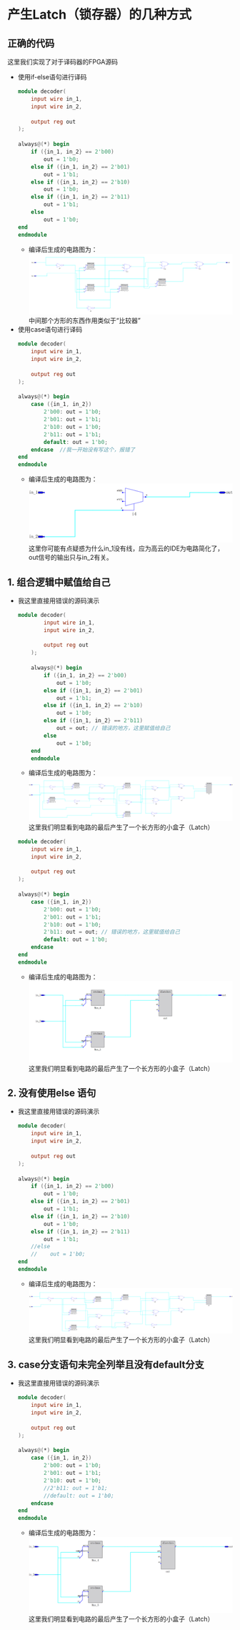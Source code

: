 

# 产生Latch（锁存器）的几种方式

## 正确的代码

这里我们实现了对于译码器的FPGA源码
- 使用if-else语句进行译码
    ```v
    module decoder(
        input wire in_1,
        input wire in_2,

        output reg out
    );

    always@(*) begin
        if ({in_1, in_2} == 2'b00)
            out = 1'b0;
        else if ({in_1, in_2} == 2'b01)
            out = 1'b1;
        else if ({in_1, in_2} == 2'b10)
            out = 1'b0;
        else if ({in_1, in_2} == 2'b11)
            out = 1'b1;
        else 
            out = 1'b0;
    end
    endmodule
    ```
    - 编译后生成的电路图为：
        ![alt text](./图床/2/image.png)
        中间那个方形的东西作用类似于“比较器”
- 使用case语句进行译码
    ```v
    module decoder(
        input wire in_1,
        input wire in_2,

        output reg out
    );

    always@(*) begin
        case ({in_1, in_2})
            2'b00: out = 1'b0;
            2'b01: out = 1'b1;
            2'b10: out = 1'b0;
            2'b11: out = 1'b1;
            default: out = 1'b0;
        endcase  //我一开始没有写这个，报错了
    end
    endmodule
    ```
    - 编译后生成的电路图为：
        ![alt text](./图床/2/image-1.png)
        这里你可能有点疑惑为什么in_1没有线，应为高云的IDE为电路简化了，out信号的输出只与in_2有关。

## 1. 组合逻辑中赋值给自己

- 我这里直接用错误的源码演示
    ```v
    module decoder(
            input wire in_1,
            input wire in_2,

            output reg out
        );

        always@(*) begin
            if ({in_1, in_2} == 2'b00)
                out = 1'b0;
            else if ({in_1, in_2} == 2'b01)
                out = 1'b1;
            else if ({in_1, in_2} == 2'b10)
                out = 1'b0;
            else if ({in_1, in_2} == 2'b11)
                out = out; // 错误的地方，这里赋值给自己
            else 
                out = 1'b0;
        end
        endmodule
    ```
    - 编译后生成的电路图为：
        ![alt text](./图床/2/image-2.png)
        这里我们明显看到电路的最后产生了一个长方形的小盒子（Latch）
    ```v
    module decoder(
        input wire in_1,
        input wire in_2,

        output reg out
    );

    always@(*) begin
        case ({in_1, in_2})
            2'b00: out = 1'b0;
            2'b01: out = 1'b1;
            2'b10: out = 1'b0;
            2'b11: out = out; // 错误的地方，这里赋值给自己
            default: out = 1'b0;
        endcase 
    end
    endmodule
    ```
    - 编译后生成的电路图为：
        ![alt text](./图床/2/image-3.png)
        这里我们明显看到电路的最后产生了一个长方形的小盒子（Latch）

## 2. 没有使用else 语句

- 我这里直接用错误的源码演示
    ```v
    module decoder(
        input wire in_1,
        input wire in_2,

        output reg out
    );

    always@(*) begin
        if ({in_1, in_2} == 2'b00)
            out = 1'b0;
        else if ({in_1, in_2} == 2'b01)
            out = 1'b1;
        else if ({in_1, in_2} == 2'b10)
            out = 1'b0;
        else if ({in_1, in_2} == 2'b11)
            out = 1'b1;
        //else 
        //    out = 1'b0;
    end
    endmodule
    ```
    - 编译后生成的电路图为：
        ![alt text](./图床/2/image-4.png)
        这里我们明显看到电路的最后产生了一个长方形的小盒子（Latch）

## 3. case分支语句未完全列举且没有default分支
- 我这里直接用错误的源码演示
    ```v
    module decoder(
        input wire in_1,
        input wire in_2,

        output reg out
    );

    always@(*) begin
        case ({in_1, in_2})
            2'b00: out = 1'b0;
            2'b01: out = 1'b1;
            2'b10: out = 1'b0;
            //2'b11: out = 1'b1;
            //default: out = 1'b0;
        endcase
    end
    endmodule
    ```
    - 编译后生成的电路图为：
        ![alt text](./图床/2/image-5.png)
        这里我们明显看到电路的最后产生了一个长方形的小盒子（Latch）
    
